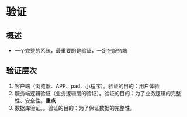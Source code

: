 # 验证

## 概述

+ 一个完整的系统，最重要的是验证，一定在服务端

## 验证层次

1. 客户端（浏览器、APP、pad、小程序）。验证的目的：用户体验
2. 服务端逻辑验证（业务逻辑层的验证）。验证的目的：为了业务逻辑的完整性、安全性。**重点**
3. 数据库验证。。验证的目的：为了保证数据的完整性。

